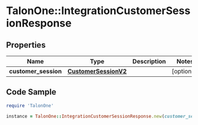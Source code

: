 # TalonOne::IntegrationCustomerSessionResponse

## Properties

Name | Type | Description | Notes
------------ | ------------- | ------------- | -------------
**customer_session** | [**CustomerSessionV2**](CustomerSessionV2.md) |  | [optional] 

## Code Sample

```ruby
require 'TalonOne'

instance = TalonOne::IntegrationCustomerSessionResponse.new(customer_session: null)
```


